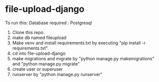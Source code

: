 # file-upload-django
To run this:
Database required : Postgresql
1. Clone this repo.
2. make db named fileupload
3. Make venv and install requirements.txt by executing "pip install -r requirements.txt".
4. cd into file-upload-django
5. make migrations and migrate by "python manage.py makemigrations" and "python manage.py migrate"
6. create user or superuser
7. runserver by "python manage.py runserver" 
